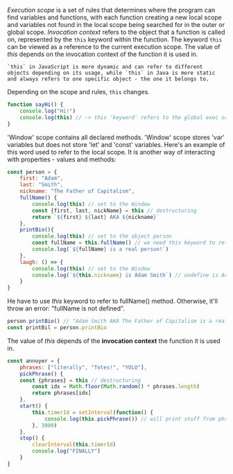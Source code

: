 *Execution scope* is a set of rules that determines where the program can find variables and functions, with each function creating a new local scope and variables not found in the local scope being searched for in the outer or global scope.
*Invocation context* refers to the object that a function is called on, represented by the `this` keyword within the function.
The keyword `this` can be viewed as a reference to the current execution scope. 
The value of *this* depends on the invocation context of the function it is used in.

	`this` in JavaScript is more dynamic and can refer to different objects depending on its usage, while `this` in Java is more static and always refers to one specific object - the one it belongs to.


Depending on the scope and rules, `this` changes.
```js
function sayHi() {
	console.log("Hi!")
	console.log(this) // -> this 'keyword' refers to the global exec scope var 'window'
}
```
'Window' scope contains all declared methods. 'Window' scope stores 'var' variables but does not store 'let' and 'const' variables.
Here's an example of this word used to refer to the local scope. It is another way of interacting with properties - values and methods:
```js
const person = {
	first: "Adam",
	last: "Smith",
	nickname: "The Father of Capitalism",
	fullName() {
		console.log(this) // set to the Window
		const {first, last, nickName} = this // destructuring
		return `${first} ${last} AKA ${nickname}`
	},
	printBio(){
		console.log(this) // set to the object person
		const fullName = this.fullName() // we need this keyword to refer to fullName() method
		console.log(`${fullName} is a real person!`)
	},
	laugh: () => {
		console.log(this) // set to the Window
		console.log(`${this.nickname} is Adam Smith`) // undefine is Adam Smith
	}
}
```
He have to use *this* keyword to refer to fullName() method. Otherwise, it'll throw an error: "fullName is not defined".
```js
person.printBio() // "Adam Smith AKA The Father of Capitalism is a real person!"
const printBil = person.printBio
```

The value of *this* depends of the **invocation context** the function it is used in.
```js
const annoyer = {
	phrases: ["literally", "Totes!", "YOLO"],
	pickPhrase() {
	const {phrases} = this // destructuring
		const idx = Math.floor(Math.random() * phrases.length)
		return phrases[idx]
	},
	start() {
		this.timerId = setInterval(function() {
			console.log(this.pickPhrase()) // will print stuff from phrases array
		}, 3000)
	},
	stop() {
		clearInterval(this.timerId)
		console.log("FINALLY")
	}
}
```